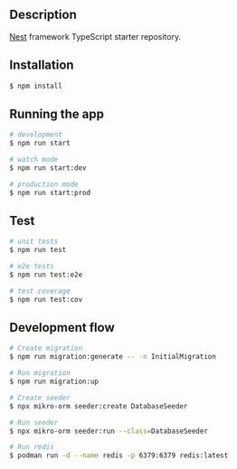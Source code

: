 ## Description

[Nest](https://github.com/nestjs/nest) framework TypeScript starter repository.

## Installation

```bash
$ npm install
```

## Running the app

```bash
# development
$ npm run start

# watch mode
$ npm run start:dev

# production mode
$ npm run start:prod
```

## Test

```bash
# unit tests
$ npm run test

# e2e tests
$ npm run test:e2e

# test coverage
$ npm run test:cov
```

## Development flow

```bash
# Create migration
$ npm run migration:generate -- -n InitialMigration

# Run migration
$ npm run migration:up

# Create seeder
$ npx mikro-orm seeder:create DatabaseSeeder

# Run seeder
$ npx mikro-orm seeder:run --class=DatabaseSeeder

# Run redis
$ podman run -d --name redis -p 6379:6379 redis:latest
```
